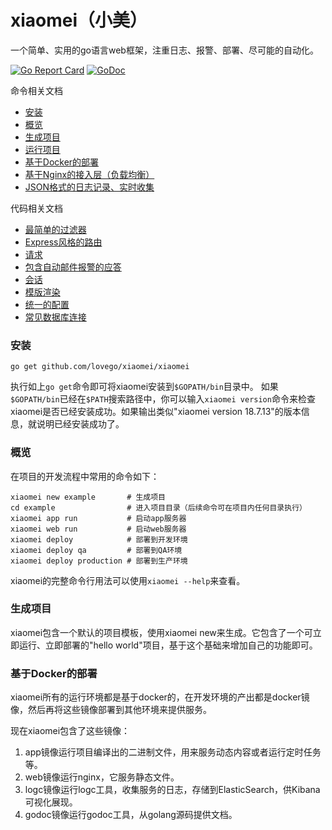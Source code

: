 # xiaomei（小美）
一个简单、实用的go语言web框架，注重日志、报警、部署、尽可能的自动化。

[![Go Report Card](https://goreportcard.com/badge/github.com/lovego/xiaomei)](https://goreportcard.com/report/github.com/lovego/xiaomei)
[![GoDoc](https://godoc.org/github.com/lovego/xiaomei?status.svg)](https://godoc.org/github.com/lovego/xiaomei)

命令相关文档
- [安装](#install)
- [概览](#overview)
- [生成项目](#new)
- [运行项目](#run)
- [基于Docker的部署](#deploy)
- [基于Nginx的接入层（负载均衡）](#access)
- [JSON格式的日志记录、实时收集](./server/log.md)

代码相关文档
- [最简单的过滤器](./server/filter.md)
- [Express风格的路由](./router)
- [请求](./request.md)
- [包含自动邮件报警的应答](./response.md)
- [会话](./session)
- [模版渲染](./renderer)
- [统一的配置](./config)
- [常见数据库连接](./config/db)

<a name="install"></a>
### 安装
```shell
go get github.com/lovego/xiaomei/xiaomei
```
执行如上`go get`命令即可将xiaomei安装到`$GOPATH/bin`目录中。
如果`$GOPATH/bin`已经在`$PATH`搜索路径中，你可以输入`xiaomei version`命令来检查xiaomei是否已经安装成功。如果输出类似"xiaomei version 18.7.13"的版本信息，就说明已经安装成功了。

<a name="overview"></a>
### 概览
在项目的开发流程中常用的命令如下：
```shell
xiaomei new example       # 生成项目
cd example                # 进入项目目录（后续命令可在项目内任何目录执行）
xiaomei app run           # 启动app服务器
xiaomei web run           # 启动web服务器
xiaomei deploy            # 部署到开发环境
xiaomei deploy qa         # 部署到QA环境
xiaomei deploy production # 部署到生产环境
```
xiaomei的完整命令行用法可以使用`xiaomei --help`来查看。

<a name="new"></a>
### 生成项目
xiaomei包含一个默认的项目模板，使用xiaomei new来生成。它包含了一个可立即运行、立即部署的"hello world"项目，基于这个基础来增加自己的功能即可。

<a name="deploy"></a>
### 基于Docker的部署
xiaomei所有的运行环境都是基于docker的，在开发环境的产出都是docker镜像，然后再将这些镜像部署到其他环境来提供服务。

现在xiaomei包含了这些镜像：
1. app镜像运行项目编译出的二进制文件，用来服务动态内容或者运行定时任务等。
2. web镜像运行nginx，它服务静态文件。
3. logc镜像运行logc工具，收集服务的日志，存储到ElasticSearch，供Kibana可视化展现。
4. godoc镜像运行godoc工具，从golang源码提供文档。
